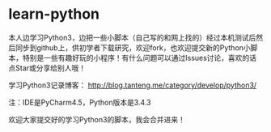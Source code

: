 # learn-python
本人边学习Python3，边把一些小脚本（自己写的和网上找的）经过本机测试后然后同步到github上，供初学者下载研究，欢迎fork，也欢迎提交新的Python小脚本，特别是一些有趣好玩的小程序！有什么问题可以通过Issues讨论，喜欢的话点Star或分享给别人哦！

学习Python3记录博客：
http://blog.tanteng.me/category/develop/python3/

注：IDE是PyCharm4.5，Python版本是3.4.3

欢迎大家提交好的学习Python3的脚本，我会合并进来！
